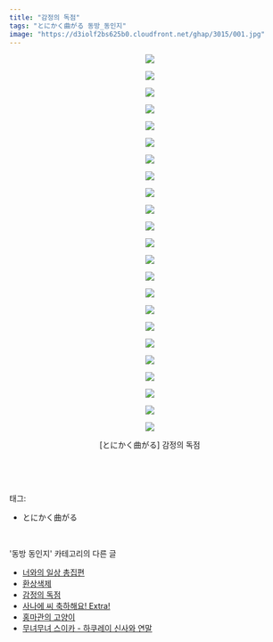 ```yaml
---
title: "감정의 독점"
tags: "とにかく曲がる 동방_동인지"
image: "https://d3iolf2bs625b0.cloudfront.net/ghap/3015/001.jpg"
---
```

<div class="article">
<p style="text-align: center; clear: none; float: none;"><img src="{{ site.imgserver3 }}/ghap/3015/001.jpg"/></p>
<p style="text-align: center; clear: none; float: none;"><img src="{{ site.imgserver3 }}/ghap/3015/002.jpg"/></p>
<p style="text-align: center; clear: none; float: none;"><img src="{{ site.imgserver3 }}/ghap/3015/003.jpg"/></p>
<p style="text-align: center; clear: none; float: none;"><img src="{{ site.imgserver3 }}/ghap/3015/004.jpg"/></p>
<p style="text-align: center; clear: none; float: none;"><img src="{{ site.imgserver3 }}/ghap/3015/005.jpg"/></p>
<p style="text-align: center; clear: none; float: none;"><img src="{{ site.imgserver3 }}/ghap/3015/006.jpg"/></p>
<p style="text-align: center; clear: none; float: none;"><img src="{{ site.imgserver3 }}/ghap/3015/007.jpg"/></p>
<p style="text-align: center; clear: none; float: none;"><img src="{{ site.imgserver3 }}/ghap/3015/008.jpg"/></p>
<p style="text-align: center; clear: none; float: none;"><img src="{{ site.imgserver3 }}/ghap/3015/009.jpg"/></p>
<p style="text-align: center; clear: none; float: none;"><img src="{{ site.imgserver3 }}/ghap/3015/010.jpg"/></p>
<p style="text-align: center; clear: none; float: none;"><img src="{{ site.imgserver3 }}/ghap/3015/011.jpg"/></p>
<p style="text-align: center; clear: none; float: none;"><img src="{{ site.imgserver3 }}/ghap/3015/012.jpg"/></p>
<p style="text-align: center; clear: none; float: none;"><img src="{{ site.imgserver3 }}/ghap/3015/013.jpg"/></p>
<p style="text-align: center; clear: none; float: none;"><img src="{{ site.imgserver3 }}/ghap/3015/014.jpg"/></p>
<p style="text-align: center; clear: none; float: none;"><img src="{{ site.imgserver3 }}/ghap/3015/015.jpg"/></p>
<p style="text-align: center; clear: none; float: none;"><img src="{{ site.imgserver3 }}/ghap/3015/016.jpg"/></p>
<p style="text-align: center; clear: none; float: none;"><img src="{{ site.imgserver3 }}/ghap/3015/017.jpg"/></p>
<p style="text-align: center; clear: none; float: none;"><img src="{{ site.imgserver3 }}/ghap/3015/018.jpg"/></p>
<p style="text-align: center; clear: none; float: none;"><img src="{{ site.imgserver3 }}/ghap/3015/019.jpg"/></p>
<p style="text-align: center; clear: none; float: none;"><img src="{{ site.imgserver3 }}/ghap/3015/020.jpg"/></p>
<p style="text-align: center; clear: none; float: none;"><img src="{{ site.imgserver3 }}/ghap/3015/021.jpg"/></p>
<p style="text-align: center; clear: none; float: none;"><img src="{{ site.imgserver3 }}/ghap/3015/022.jpg"/></p>
<p style="text-align: center; clear: none; float: none;"><img src="{{ site.imgserver3 }}/ghap/3015/023.jpg"/></p>
<p style="text-align: center; clear: none; float: none;">[とにかく曲がる] 감정의 독점</p>
<p><br/></p>
</div><br/>
<div class="tagTrail">
<p>태그: </p>
<ul>
<li>とにかく曲がる</li>
</ul>
</div><br/>
<div class="another">
<p>'동방 동인지' 카테고리의 다른 글</p>
<ul>
<li><a href="/ghap_3018">너와의 일상 총집편</a></li>
<li><a href="/ghap_3016">환상색제</a></li>
<li><a href="/ghap_3015">감정의 독점</a></li>
<li><a href="/ghap_3014">사나에 씨 축하해요! Extra!</a></li>
<li><a href="/ghap_3011">홍마관의 고양이</a></li>
<li><a href="/ghap_3010">무녀무녀 스이카 - 하쿠레이 신사와 연말</a></li>
</ul>
</div><br/>
<div class="cb_module cb_fluid">
<div class="cb_wrt cb_profile">
</div><!-- commentList close -->
</div><br/>
